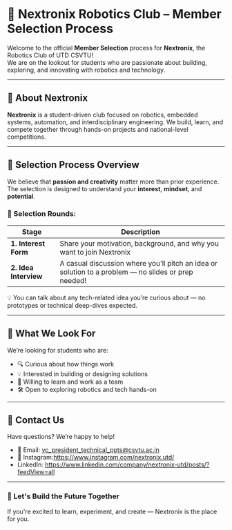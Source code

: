 # 🤖 Nextronix Robotics Club – Member Selection Process

Welcome to the official **Member Selection** process for **Nextronix**, the Robotics Club of UTD CSVTU!  
We are on the lookout for students who are passionate about building, exploring, and innovating with robotics and technology.

---

## 🧭 About Nextronix

**Nextronix** is a student-driven club focused on robotics, embedded systems, automation, and interdisciplinary engineering. We build, learn, and compete together through hands-on projects and national-level competitions.

---

## 🎯 Selection Process Overview

We believe that **passion and creativity** matter more than prior experience.  
The selection is designed to understand your **interest**, **mindset**, and **potential**.

### 🧩 Selection Rounds:

| Stage                 | Description                                                                 |
|-----------------------|-----------------------------------------------------------------------------|
| **1. Interest Form**  | Share your motivation, background, and why you want to join Nextronix       |
| **2. Idea Interview** | A casual discussion where you’ll pitch an idea or solution to a problem — no slides or prep needed! |

💡 You can talk about any tech-related idea you’re curious about — no prototypes or technical deep-dives expected.

---


## 🤔 What We Look For

We’re looking for students who are:
- 🔍 Curious about how things work
- 💡 Interested in building or designing solutions
- 🤝 Willing to learn and work as a team
- 🛠️ Open to exploring robotics and tech hands-on

---

## 🙋 Contact Us

Have questions? We’re happy to help!

- 📧 Email: vc_president_technical_ppts@csvtu.ac.in
- 📱 Instagram:https://www.instagram.com/nextronix.utd/
- LinkedIn: https://www.linkedin.com/company/nextronix-utd/posts/?feedView=all

---

### 🚀 Let's Build the Future Together
If you're excited to learn, experiment, and create — Nextronix is the place for you.
